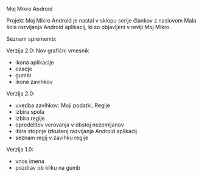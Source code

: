 Moj Mikro Android

Projekt Moj Mikro Android je nastal v sklopu serije člankov z naslovom Mala šola razvijanja Android aplikacij,
ki so objavljeni v reviji Moj Mikro.

Seznam sprememb:

Verzija 2.0:
Nov grafični vmesnik
- ikona aplikacije
- ozadje
- gumbi
- ikone zavihkov

Verzija 2.0:
- uvedba zavihkov: Moji podatki, Regije
- izbira spola
- izbira regije
- opredelitev verovanja v obstoj nezemljanov
- ibira stopnje izkušenj razvijanja Android aplikacij
- seznam regij v zavihku regije

Verzija 1.0:
- vnos imena
- pozdrav ob kliku na gumb

